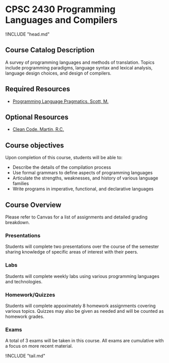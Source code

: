 CPSC 2430 Programming Languages and Compilers
=============================================

!INCLUDE "head.md"

Course Catalog Description
--------------------------

A survey of programming languages and methods of translation. Topics include programming paradigms, language
syntax and lexical analysis, language design choices, and design of compilers.

Required Resources
------------------

- [Programming Language Pragmatics. Scott, M.](https://www.worldcat.org/title/programming-language-pragmatics/oclc/970549610)

Optional Resources
------------------

- [Clean Code. Martin, R.C.](https://www.worldcat.org/title/clean-code-a-handbook-of-agile-software-craftmanship/oclc/968264214)

Course objectives
-----------------

Upon completion of this course, students will be able to:

- Describe the details of the compilation process
- Use formal grammars to define aspects of programming languages
- Articulate the strengths, weaknesses, and history of various language families
- Write programs in imperative, functional, and declarative languages

Course Overview
---------------

Please refer to Canvas for a list of assignments and detailed grading breakdown.

### Presentations

Students will complete two presentations over the course of the semester sharing knowledge of specific areas of interest with their peers.

### Labs

Students will complete weekly labs using various programming languages and technologies.

### Homework/Quizzes

Students will complete appoximately 8 homework assignments covering various topics. Quizzes may also be given as needed and will be counted as homework grades.

### Exams

A total of 3 exams will be taken in this course. All exams are cumulative with a focus on more recent material.

!INCLUDE "tail.md"
